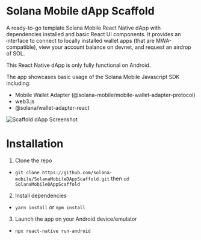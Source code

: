 # Solana Mobile dApp Scaffold
A ready-to-go template Solana Mobile React Native dApp with dependencies installed and basic React UI components.
It provides an interface to connect to locally installed wallet apps (that are MWA-compatible), view your account balance on devnet, and request an airdrop of SOL.

This React Native dApp is only fully functional on Android.

The app showcases basic usage of the Solana Mobile Javascript SDK including:
- Mobile Wallet Adapter (@solana-mobile/mobile-wallet-adapter-protocol)
- web3.js
- @solana/wallet-adapter-react

![Scaffold dApp Screenshot](https://user-images.githubusercontent.com/18451967/231659296-9eb68b3e-c2ea-46fc-bcb8-c8c75a26a0fc.png)


# Installation

1. Clone the repo
- `git clone https://github.com/solana-mobile/SolanaMobileDAppScaffold.git` then `cd SolanaMobileDAppScaffold`
2. Install dependencies
- `yarn install` or `npm install`

3. Launch the app on your Android device/emulator
- `npx react-native run-android`


